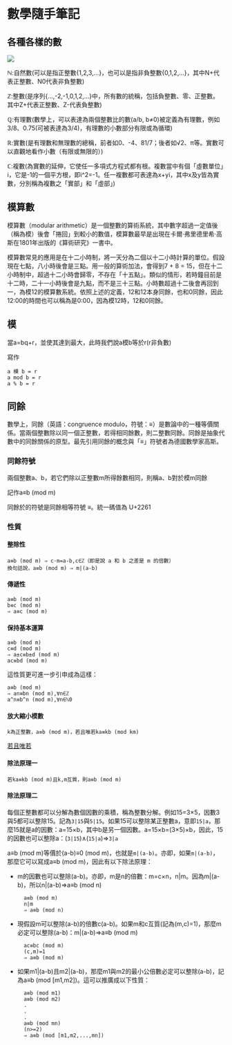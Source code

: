 # 數學隨手筆記

## 各種各樣的數

![](https://upload.wikimedia.org/wikipedia/commons/thumb/a/a0/NumberSetinC.svg/250px-NumberSetinC.svg.png)

ℕ:自然數(可以是指正整數{1,2,3,...}，也可以是指非負整數{0,1,2,...}，其中N+代表正整數、N0代表非負整數)

ℤ:整數(是序列{...,-2,-1,0,1,2,...}中，所有數的統稱，包括負整數、零、正整數。其中Z+代表正整數、Z-代表負整數)

ℚ:有理數(數學上，可以表達為兩個整數比的數(a/b, b≠0)被定義為有理數，例如3/8、0.75(可被表達為3/4)，有理數的小數部分有限或為循環)

ℝ:實數(是有理數和無理數的總稱，前者如0、-4、81/7；後者如√2、π等。實數可以直觀地看作小數（有限或無限的）)

ℂ:複數(為實數的延伸，它使任一多項式方程式都有根。複數當中有個「虛數單位」i，它是-1的一個平方根，即i^2=-1。任一複數都可表達為x+yi，其中x及y皆為實數，分別稱為複數之「實部」和「虛部」)

## 模算數

模算數（modular arithmetic）是一個整數的算術系統，其中數字超過一定值後（稱為模）後會「捲回」到較小的數值，模算數最早是出現在卡爾·弗里德里希·高斯在1801年出版的《算術研究》一書中。

模算數常見的應用是在十二小時制，將一天分為二個以十二小時計算的單位。假設現在七點，八小時後會是三點。用一般的算術加法，會得到7 + 8 = 15，但在十二小時制中，超過十二小時會歸零，不存在「十五點」。類似的情形，若時鐘目前是十二時，二十一小時後會是九點，而不是三十三點。小時數超過十二後會再回到一，為模12的模算數系統。依照上述的定義，12和12本身同餘，也和0同餘，因此12:00的時間也可以稱為是0:00，因為模12時，12和0同餘。

## 模

當a=bq+r，並使其達到最大，此時我們說a模b等於r(r非負數)

寫作

	a 模 b = r
	a mod b = r
	a % b = r

## 同餘

數學上，同餘（英語：congruence modulo，符號：≡）是數論中的一種等價關係。當兩個整數除以同一個正整數，若得相同餘數，則二整數同餘。同餘是抽象代數中的同餘關係的原型。最先引用同餘的概念與「≡」符號者為德國數學家高斯。

### 同餘符號

兩個整數a、b，若它們除以正整數m所得餘數相同，則稱a、b對於模m同餘

記作a≡b (mod m)

同餘於的符號是同餘相等符號 ≡。統一碼值為 U+2261

### 性質

#### 整除性

	a≡b (mod m) ⇒ c·m=a-b,c∈ℤ（即是說 a 和 b 之差是 m 的倍數）
	換句話說，a≡b (mod m) ⇒ m|(a-b)

#### 傳遞性

	a≡b (mod m)
	b≡c (mod m)
	⇒ a≡c (mod m)

#### 保持基本運算

	a≡b (mod m)
	c≡d (mod m)
	⇒ a±c≡b±d (mod m)
	ac≡bd (mod m)

這性質更可進一步引申成為這樣：

	a≡b (mod m)
	⇒ an≡bn (mod m),∀n∈ℤ	
	a^n≡b^n (mod m),∀n∈ℕ0

#### 放大縮小模數

	k為正整數，a≡b (mod m)，若且唯若ka≡kb (mod km)

[若且唯若](https://zh.wikipedia.org/wiki/当且仅当)

#### 除法原理一

	若ka≡kb (mod m)且k,m互質，則a≡b (mod m)

#### 除法原理二

每個正整數都可以分解為數個因數的乘積，稱為整數分解。例如15=3×5，因數3與5都可以整除15。記為`3|15`與`5|15`。如果15可以整除某正整數a，意即`15|a`，那麼15就是a的因數：a=15×b，其中b是另一個因數。a=15×b=(3×5)×b，因此，15的因數也可以整除a：(`3|15`)∧(`15|a`)⇒`3|a`

a≡b (mod m)等價於(a-b)≡0 (mod m)，也就是`m|(a-b)`。亦即，如果`m|(a-b)`，那麼它可以寫成a≡b (mod m)，因此有以下除法原理：

- m的因數也可以整除(a-b)。亦即，m是n的倍數：m=c×n，n|m。因為m|(a-b)，所以n|(a-b)⇒a≡b (mod n)

		a≡b (mod m)
		n|m
		⇒ a≡b (mod n)

- 現假設m可以整除(a-b)的倍數c(a-b)。如果m和c互質(記為(m,c)=1)，那麼m必定可以整除(a-b)：m|(a-b)⇒a≡b (mod m)

		ac≡bc (mod m)
		(c,m)=1
		⇒ a≡b (mod m)

- 如果m1|(a-b)且m2|(a-b)，那麼m1與m2的最小公倍數必定可以整除(a-b)，記為a≡b (mod [m1,m2])。這可以推廣成以下性質：

		a≡b (mod m1)
		a≡b (mod m2)
		.
		.
		.
		a≡b (mod mn)
		(n>=2)
		⇒ a≡b (mod [m1,m2,...,mn])